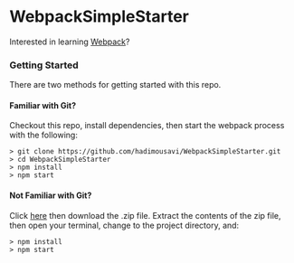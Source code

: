 # WebpackSimpleStarter

Interested in learning [Webpack](https://www.haddi.ir/webpack/)?

### Getting Started

There are two methods for getting started with this repo.

#### Familiar with Git?
Checkout this repo, install dependencies, then start the webpack process with the following:

```
> git clone https://github.com/hadimousavi/WebpackSimpleStarter.git
> cd WebpackSimpleStarter
> npm install
> npm start
```

#### Not Familiar with Git?
Click [here](https://github.com/hadimousavi/WebpackSimpleStarter/releases) then download the .zip file.  Extract the contents of the zip file, then open your terminal, change to the project directory, and:

```
> npm install
> npm start
```
